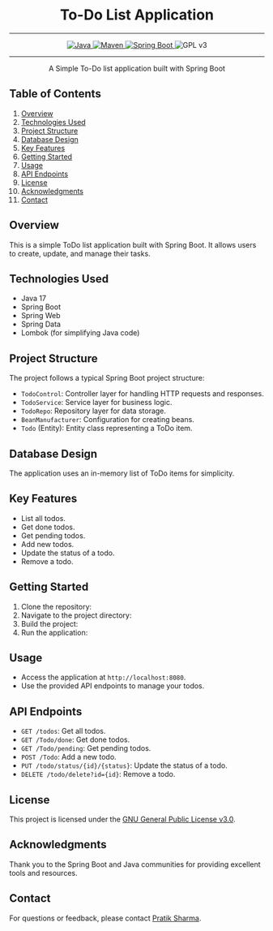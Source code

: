 # <h1 align = "center"> To-Do List Application </h1>
___ 
<p align="center">
<a href="Java url">
    <img alt="Java" src="https://img.shields.io/badge/Java->=8-darkblue.svg" />
</a>
<a href="Maven url" >
    <img alt="Maven" src="https://img.shields.io/badge/maven-4.0-brightgreen.svg" />
</a>
<a href="Spring Boot url" >
    <img alt="Spring Boot" src="https://img.shields.io/badge/Spring Boot-3.1.0-brightgreen.svg" />
</a>
  </a>
     <img alt = "GPL v3" src="https://img.shields.io/badge/License-GPLv3-blue.svg" />
    </a>
</p>

---

<p align="left">

<!-- Project Description -->
<p align="center">A Simple To-Do list application built with Spring Boot</p>

<!-- Table of Contents -->
## Table of Contents
1. [Overview](#overview)
2. [Technologies Used](#technologies-used)
3. [Project Structure](#project-structure)
4. [Database Design](#database-design)
5. [Key Features](#key-features)
6. [Getting Started](#getting-started)
7. [Usage](#usage)
8. [API Endpoints](#api-endpoints)
9. [License](#license)
10. [Acknowledgments](#acknowledgments)
11. [Contact](#contact)

<!-- Project Overview -->
## Overview
This is a simple ToDo list application built with Spring Boot. It allows users to create, update, and manage their tasks.

<!-- Technologies Used -->
## Technologies Used
- Java 17
- Spring Boot
- Spring Web
- Spring Data
- Lombok (for simplifying Java code)

<!-- Project Structure -->
## Project Structure
The project follows a typical Spring Boot project structure:

- `TodoControl`: Controller layer for handling HTTP requests and responses.
- `TodoService`: Service layer for business logic.
- `TodoRepo`: Repository layer for data storage.
- `BeanManufacturer`: Configuration for creating beans.
- `Todo` (Entity): Entity class representing a ToDo item.

<!-- Database Design -->
## Database Design
The application uses an in-memory list of ToDo items for simplicity.

<!-- Key Features -->
## Key Features
- List all todos.
- Get done todos.
- Get pending todos.
- Add new todos.
- Update the status of a todo.
- Remove a todo.

<!-- Getting Started -->
## Getting Started
1. Clone the repository:
2. Navigate to the project directory:
3. Build the project:
4. Run the application:

   
<!-- Usage -->
## Usage
- Access the application at `http://localhost:8080`.
- Use the provided API endpoints to manage your todos.

<!-- API Endpoints -->
## API Endpoints
- `GET /todos`: Get all todos.
- `GET /Todo/done`: Get done todos.
- `GET /Todo/pending`: Get pending todos.
- `POST /Todo`: Add a new todo.
- `PUT /todo/status/{id}/{status}`: Update the status of a todo.
- `DELETE /todo/delete?id={id}`: Remove a todo.

<!-- License -->
## License
This project is licensed under the [GNU General Public License v3.0](LICENSE).

<!-- Acknowledgments -->
## Acknowledgments
Thank you to the Spring Boot and Java communities for providing excellent tools and resources.

<!-- Contact -->
## Contact
For questions or feedback, please contact [Pratik Sharma](mailto:thepratiksharma@gmail.com).


